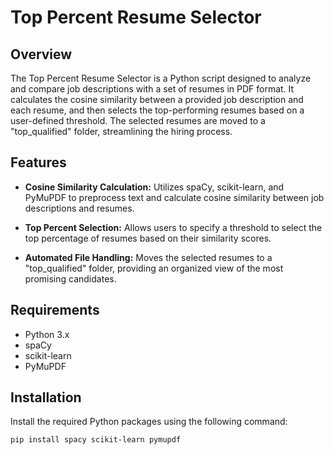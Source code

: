 # Top Percent Resume Selector

## Overview

The Top Percent Resume Selector is a Python script designed to analyze and compare job descriptions with a set of resumes in PDF format. It calculates the cosine similarity between a provided job description and each resume, and then selects the top-performing resumes based on a user-defined threshold. The selected resumes are moved to a "top_qualified" folder, streamlining the hiring process.

## Features

- **Cosine Similarity Calculation:** Utilizes spaCy, scikit-learn, and PyMuPDF to preprocess text and calculate cosine similarity between job descriptions and resumes.

- **Top Percent Selection:** Allows users to specify a threshold to select the top percentage of resumes based on their similarity scores.

- **Automated File Handling:** Moves the selected resumes to a "top_qualified" folder, providing an organized view of the most promising candidates.

## Requirements

- Python 3.x
- spaCy
- scikit-learn
- PyMuPDF

## Installation

Install the required Python packages using the following command:

```bash
pip install spacy scikit-learn pymupdf
